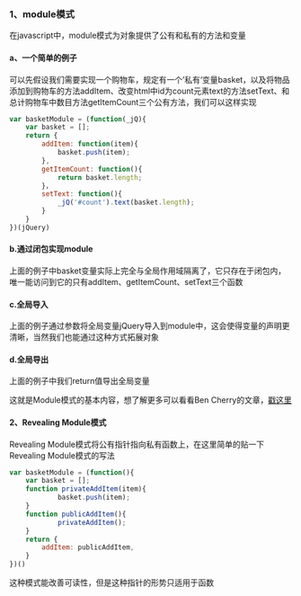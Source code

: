 ### 1、module模式

在javascript中，module模式为对象提供了公有和私有的方法和变量

#### a、一个简单的例子
可以先假设我们需要实现一个购物车，规定有一个’私有‘变量basket，以及将物品添加到购物车的方法addItem、改变html中id为count元素text的方法setText、和总计购物车中数目方法getItemCount三个公有方法，我们可以这样实现

```js
var basketModule = (function(_jQ){
    var basket = [];
    return {
        addItem: function(item){
            basket.push(item);
        },
        getItemCount: function(){
            return basket.length;
        }，
        setText: function(){
            _jQ('#count').text(basket.length);
        }
    }
})(jQuery)
```
#### b.通过闭包实现module
上面的例子中basket变量实际上完全与全局作用域隔离了，它只存在于闭包内，唯一能访问到它的只有addItem、getItemCount、setText三个函数

#### c.全局导入
上面的例子通过参数将全局变量jQuery导入到module中，这会使得变量的声明更清晰，当然我们也能通过这种方式拓展对象

#### d.全局导出
上面的例子中我们return值导出全局变量

这就是Module模式的基本内容，想了解更多可以看看Ben Cherry的文章，[戳这里](http://www.adequatelygood.com/JavaScript-Module-Pattern-In-Depth.html)

#### 2、Revealing Module模式

Revealing Module模式将公有指针指向私有函数上，在这里简单的贴一下Revealing Module模式的写法
```js
var basketModule = (function(){
    var basket = [];   
    function privateAddItem(item){
            basket.push(item);
    }
    function publicAddItem(){
            privateAddItem();
    }
    return {
        addItem: publicAddItem,
    }
})()
```
这种模式能改善可读性，但是这种指针的形势只适用于函数

